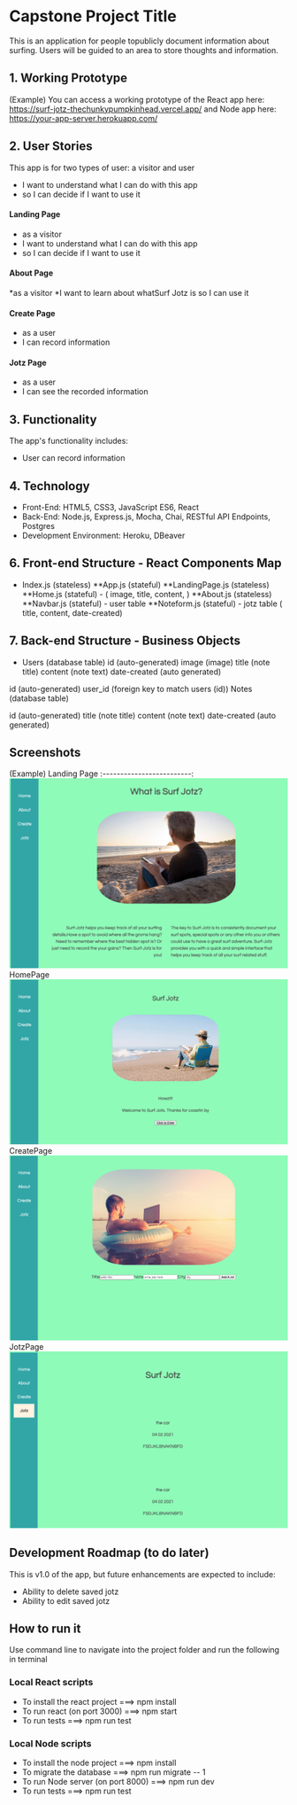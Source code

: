 # Capstone Project Title 
This is an application for people topublicly document information about surfing. Users will be guided to an area to store thoughts and information.

## 1. Working Prototype 
(Example) You can access a working prototype of the React app here: https://surf-jotz-thechunkypumpkinhead.vercel.app/ and Node app here: https://your-app-server.herokuapp.com/


## 2. User Stories
This app is for two types of user: a visitor and user
* I want to understand what I can do with this app 
* so I can decide if I want to use it

#### Landing Page
* as a visitor
* I want to understand what I can do with this app 
* so I can decide if I want to use it

 ####     About Page
*as a visitor
*I want to learn about whatSurf Jotz is
so I can use it

####  Create Page
* as a user
* I can record information

####  Jotz Page
* as a user
* I can see the recorded information


## 3. Functionality 
The app's functionality includes:
* User can record information

## 4. Technology 
* Front-End: HTML5, CSS3, JavaScript ES6, React
* Back-End: Node.js, Express.js, Mocha, Chai, RESTful API Endpoints, Postgres
* Development Environment: Heroku, DBeaver



## 6. Front-end Structure - React Components Map 
* Index.js (stateless)
**App.js (stateful)
**LandingPage.js (stateless)
**Home.js (stateful) -  ( image, title, content, )
**About.js (stateless)
**Navbar.js (stateful) - user table
**Noteform.js (stateful) - jotz table ( title, content, date-created)

## 7. Back-end Structure - Business Objects 
* Users (database table)
id (auto-generated)
image (image)
title (note title)
content (note text)
date-created (auto generated)


id (auto-generated)
user_id (foreign key to match users (id))
Notes (database table)

id (auto-generated)
title (note title)
content (note text)
date-created (auto generated)

## Screenshots 
(Example) Landing Page
:-------------------------:
![AboutPage](/github-images/screenshots/about.png)
HomePage
![HomePage](/github-images/screenshots/home.png)
CreatePage
![CreatePage](/github-images/screenshots/create.png)
JotzPage
![JotzPage](/github-images/screenshots/jotz.png)

## Development Roadmap (to do later)
This is v1.0 of the app, but future enhancements are expected to include:
* Ability to delete saved jotz
* Ability to edit saved jotz

## How to run it 
Use command line to navigate into the project folder and run the following in terminal

### Local React scripts
* To install the react project ===> npm install
* To run react (on port 3000) ===> npm start
* To run tests ===> npm run test

### Local Node scripts
* To install the node project ===> npm install
* To migrate the database ===> npm run migrate -- 1
* To run Node server (on port 8000) ===> npm run dev
* To run tests ===> npm run test
